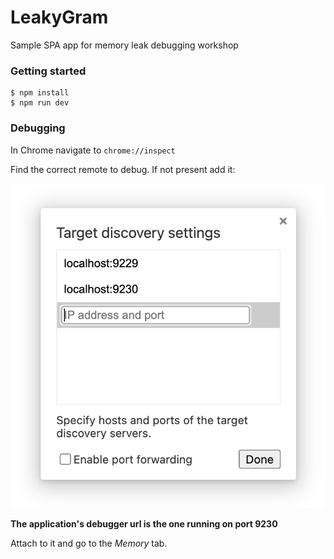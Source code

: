 # LeakyGram

Sample SPA app for memory leak debugging workshop

### Getting started

```
$ npm install
$ npm run dev
```

### Debugging

In Chrome navigate to `chrome://inspect`

Find the correct remote to debug. If not present add it: 

![Add the node inspector url](./devices-chrome.png)

**The application's debugger url is the one running on port 9230**

Attach to it and go to the *Memory* tab.
